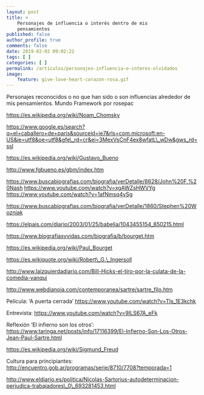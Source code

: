 ```yaml
---
layout: post
title: >
    Personajes de influencia o interés dentro de mis
    pensamientos
published: false
author_profile: true
comments: false
date: 2019-02-02 09:02:22
tags: [ ]
categories: [ ]
permalink: /articulos/personajes-influencia-o-interes-olvidados
image:
    feature: give-love-heart-corazon-rosa.gif
---
```

Personajes reconocidos o no que han sido o son influencias alrededor de mis pensamientos. Mundo Framework por rosepac

https://es.wikipedia.org/wiki/Noam_Chomsky

https://www.google.es/search?q=el+caballero+de+paris&sourceid=ie7&rls=com.microsoft:en-US&ie=utf8&oe=utf8&gfe\_rd=cr&ei=3MexVsCnF4ex8wfatL\_wDw&gws_rd=ssl

https://es.wikipedia.org/wiki/Gustavo_Bueno
  
http://www.fgbueno.es/gbm/index.htm

https://www.buscabiografias.com/biografia/verDetalle/8628/John%20F.%20Nash https://www.youtube.com/watch?v=xgAWZsHWVYg https://www.youtube.com/watch?v=1afNmsq4vSg

https://www.buscabiografias.com/biografia/verDetalle/1860/Stephen%20Wozniak

https://elpais.com/diario/2003/01/25/babelia/1043455154_850215.html
  
https://www.biografiasyvidas.com/biografia/b/bourget.htm
  
https://es.wikipedia.org/wiki/Paul_Bourget

https://es.wikiquote.org/wiki/Robert\_G.\_Ingersoll

http://www.laizquierdadiario.com/Bill-Hicks-el-tiro-por-la-culata-de-la-comedia-yanqui

http://www.webdianoia.com/contemporanea/sartre/sartre_filo.htm
  
Película: &#8216;A puerta cerrada&#8217; https://www.youtube.com/watch?v=TIs_1E3kchk
  
Entrevista: https://www.youtube.com/watch?v=9ILS67A_eFk
  
Reflexión &#8216;El infierno son los otros&#8217;: https://www.taringa.net/posts/info/17116399/El-Infierno-Son-Los-Otros-Jean-Paul-Sartre.html

https://es.wikipedia.org/wiki/Sigmund_Freud
  
Cultura para principiantes: http://encuentro.gob.ar/programas/serie/8710/7708?temporada=1

http://www.eldiario.es/politica/Nicolas-Sartorius-autodeterminacion-perjudica-trabajadores\_0\_693281453.html